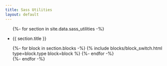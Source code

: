 ```yaml
---
title: Sass Utilities
layout: default
---
```

<div class="pt2">

  <ul class="list-reset">
    {%- for section in site.data.sass_utilities -%}
      <li class="clearfix founders-grotesk color-gray pb3" data-section id="{{ section.target_id }}">
        <div class="col col-12 py1 lg:col-3 lg:py0">
          <p class="font-size-xs uppercase color-gray">
            {{ section.title }}
          </p>
        </div>
        <div class="col col-12 lg:col-9">
          {%- for block in section.blocks -%}
              {% include blocks/block_switch.html type=block.type block=block %}
          {%- endfor -%}
        </div>
      </li>
    {%- endfor -%}
  </ul>

</div>
